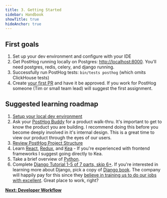 ```yaml
---
title: 3. Getting Started
sidebar: Handbook
showTitle: true
hideAnchor: true
---
```


## First goals

1. Set up your dev environment and configure with your IDE
2. Get PostHog running locally on Postgres: [http://localhost:8000](http://localhost:8000). You'll need postgres, redis, celery, and django running.
3. Successfully run PostHog tests: `bin/tests posthog` (which omits ClickHouse tests)
4. Create [your first PR](https://github.com/PostHog/posthog/issues?q=is%3Aissue+is%3Aopen+label%3A%22good+first+issue%22) 
   and have it be approved. If you work for PostHog someone (Tim or small team lead) will suggest the 
   first assignment.

## Suggested learning roadmap

1. [Setup your local dev environment](/docs/contribute/developing-locally)
2. Ask your [PostHog Buddy](/handbook/people/onboarding#posthog-buddy) for a product walk-thru. It's important to get to know the product you are building. I recommend doing this before you become deeply involved in it's internal design. This is a great time to view our product through the eyes of our users.
3. [Review PostHog Project Structure](/docs/contribute/project-structure)
4. Learn [React](https://reactjs.org/docs/hello-world.html), [Redux](https://redux.js.org/introduction/core-concepts), and [Kea](https://kea.js.org/docs/introduction/what-is-kea) - If you're experienced with frontend frameworks I suggest going directly to Kea.
5. Take a brief overview of [Python](https://learnxinyminutes.com/docs/python/).
6. Complete [Django Tutorial 1-5 of 7 parts, skip 6+](https://docs.djangoproject.com/en/3.1/intro/tutorial01/). If you're interested in learning more about Django, pick a copy of [Django book](https://www.feldroy.com/products/two-scoops-of-django-3-x). The company will happily pay for this since they [believe in training us to do our jobs with excellent](https://posthog.com/handbook/people/training). Great place to work, right?
   
**[Next: Developer Workflow](developer-workflow)**

